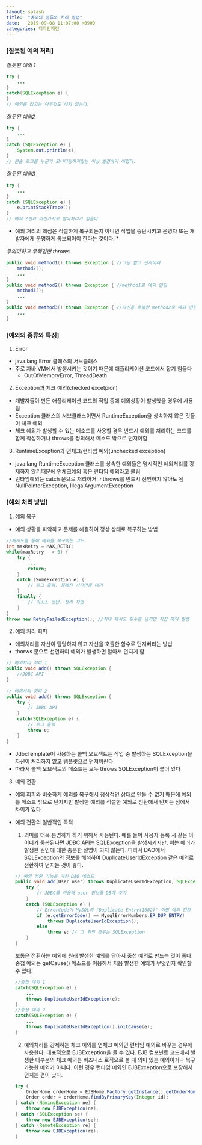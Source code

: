 ```yaml
---
layout: splash
title:  "예외의 종류와 처리 방법"
date:   2019-09-08 11:07:00 +0900
categories: 디자인패턴
---
```


### [잘못된 예외 처리]
_잘못된 예외 1_
```java
try {
    ...
}
catch(SQLException e) {
}
// 예외를 잡고는 아무것도 하지 않는다.
```

_잘못된 예외2_
```java
try {
    ...
}
catch (SQLException e) {
    System.out.println(e);
}
// 콘솔 로그를 누군가 모니터링하지않는 이상 발견하기 어렵다.
```

_잘못된 예외3_
```java
try {
    ...
}
catch (SQLException e) {
    e.printStackTrace();
}
// 예제 2번과 마찬가지로 알아차리기 힘들다.
```

* 예외 처리의 핵심은 적절하게 복구되든지 아니면 작업을 중단시키고 운영자 또는 개발자에게 분명하게 통보되어야 한다는 것이다. *

_무의미하고 무책임한 throws_
```java
public void method1() throws Exception { //그냥 받고 던져버려
    method2();
    ...
}
public void method2() throws Exception { //method1로 예외 던짐
    method3();
    ...
}
public void method3() throws Exception { //자신을 호출한 method2로 예외 던짐
    ...
}
```

### [예외의 종류와 특징]

1) Error
* java.lang.Error 클래스의 서브클래스
* 주로 자바 VM에서 발생시키는 것이기 때문에 애플리케이션 코드에서 잡기 힘들다
   * OutOfMemoryError, ThreadDeath

2) Exception과 체크 예외(checked excetpion)
* 개발자들이 만든 애플리케이션 코드의 작업 중에 예외상황이 발생했을 경우에 사용됨
* Exception 클래스의 서브클래스이면서 RuntimeException을 상속하지 않은 것들이 체크 예외
* 체크 예외가 발생할 수 있는 메소드를 사용할 경우 반드시 예외를 처리하는 코드를 함께 작성하거나 throws를 정의해서 메소드 밖으로 던져야함

3) RuntimeException과 언체크/런타임 예외(unchecked exception)
* java.lang.RuntimeException 클래스를 상속한 예외들은 명시적인 예외처리를 강제하지 않기때문에 언체크예외 혹은 런타임 예외라고 불림
* 런타임예외는 catch 문으로 처리하거나 throws를 반드시 선언하지 않아도 됨 NullPointerException, IllegalArgumentException

### [예외 처리 방법]

1) 예외 복구
* 예외 상황을 파악하고 문제를 해결하여 정상 상태로 복구하는 방법
```java
//재시도를 통해 예외를 복구하는 코드
int maxRetry = MAX_RETRY;
while(maxRetry --> 0) {
    try {
        ...
        return;
    }
    catch (SomeException e) {
        // 로그 출력. 정해진 시간만큼 대기
    }
    finally {
        // 리소스 반납. 정리 작업
    }
}
throw new RetryFailedException(); //최대 재시도 횟수를 넘기면 직접 예외 발생
```
2) 예외 처리 회피
* 에외처리를 자신이 담당하지 않고 자신을 호출한 함수로 던져버리는 방법
* thorws 문으로 선언하여 예외가 발생하면 알아서 던지게 함
```java
// 예외처리 회피 1
public void add() throws SQLException {
    //JDBC API
}
 
// 예외처리 회피 2
public void add() throws SQLException {
    try {
        // JDBC API
    }
    catch(SQLException e) {
        // 로그 출력
        throw e;
    }
}
```
* JdbcTemplate이 사용하는 콜백 오브젝트는 작업 중 발생하는 SQLException을 자신이 처리하지 않고 템플릿으로 던져버린다
* 따라서 콜백 오브젝트의 메소드는 모두 throws SQLException이 붙어 있다
3) 예외 전환
* 예외 회피와 비슷하게 예외를 복구해서 정상적인 상태로 만들 수 없기 때문에 예외를 메소드 밖으로 던지지만 발생한 예외를 적절한 예외로 전환해서 던지는 점에서 차이가 있다
* 예외 전환의 일반적인 목적
    1. 의미를 더욱 분명하게 하기 위해서 사용된다. 예를 들어 사용자 등록 시 같은 아이디가 중복된다면 JDBC API는 SQLException을 발생시키지만, 이는 에러가 발생한 원인에 대한 충분한 설명이 되지 않는다. 따라서 DAO에서 SQLException의 정보를 해석하여 DuplicateUserIdException 같은 예외로 전환하여 던지는 것이 좋다.
    ```java
    // 예외 전환 기능을 가진 DAO 메소드
    public void add(User user) throws DuplicateUserIdException, SQLException {
        try {
            // JDBC를 이용해 user 정보를 DB에 추가
        }
        catch (SQLException e) {
            // ErrorCode가 MySQL의 "Duplicate Entry(1062)" 이면 예외 전환
            if (e.getErrorCode() == MysqlErrorNumbers.ER_DUP_ENTRY)
                throws DuplicateUserIdException();
            else
                throw e; // 그 외의 경우는 SQLException
        }
    }
    ```
    보통은 전환하는 예외에 원래 발생한 예외를 담아서 중첩 예외로 만드는 것이 좋다. 중첩 예외는 getCause() 메소드를 이용해서 처음 발생한 예외가 무엇인지 확인할 수 있다.
    ```java
    //중첩 예외 1
    catch(SQLException e) {
        ...
        throws DuplicateUserIdException(e);
    }
    //중첩 예외 2
    catch(SQLException e) {
        ...
        throws DuplicateUserIdException().initCause(e);
    }
    ```

    2.  예외처리를 강제하는 체크 예외를 언체크 예외인 런타임 예외로 바꾸는 경우에 사용한다. 대표적으로 EJBException을 들 수 있다. EJB 컴포넌트 코드에서 발생한 대부분의 체크 예외는 비즈니스 로직으로 볼 때 의미 있는 예외이거나 복구 가능한 예외가 아니다. 이런 경우 런타임 예외인 EJBException으로 포장해서 던지는 편이 낫다.
    ```java
    try {
        OrderHome orderHome = EJBHome.Factory.getInstance().getOrderHome();
        Order order = orderHome.findByPrimaryKey(Integer id);
    } catch (NamingException ne) {
        throw new EJBException(ne);
    } catch (SQLException se) {
        throw new EJBException(se);
    } catch (RemoteException re) {
        throw new EJBException(re);
    }
